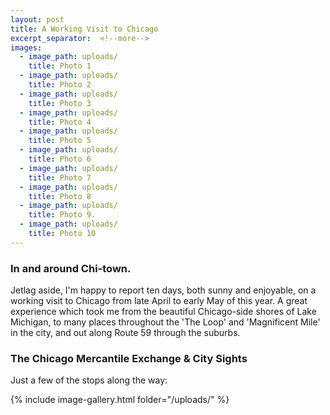 ```yaml
---
layout: post
title: A Working Visit to Chicago
excerpt_separator:  <!--more-->
images:
  - image_path: uploads/
    title: Photo 1
  - image_path: uploads/
    title: Photo 2
  - image_path: uploads/
    title: Photo 3
  - image_path: uploads/
    title: Photo 4
  - image_path: uploads/
    title: Photo 5
  - image_path: uploads/
    title: Photo 6
  - image_path: uploads/
    title: Photo 7
  - image_path: uploads/
    title: Photo 8
  - image_path: uploads/
    title: Photo 9.
  - image_path: uploads/
    title: Photo 10
---
```


### In and around Chi-town.


Jetlag aside, I'm happy to report ten days, both sunny and enjoyable, on a working visit to Chicago from late April to early May of this year. A great experience which took me from the beautiful Chicago-side shores of Lake Michigan, to many places throughout the 'The Loop' and 'Magnificent Mile' in the city, and out along Route 59 through the suburbs.


### The Chicago Mercantile Exchange & City Sights


Just a few of the stops along the way:

{% include image-gallery.html folder="/uploads/" %}
